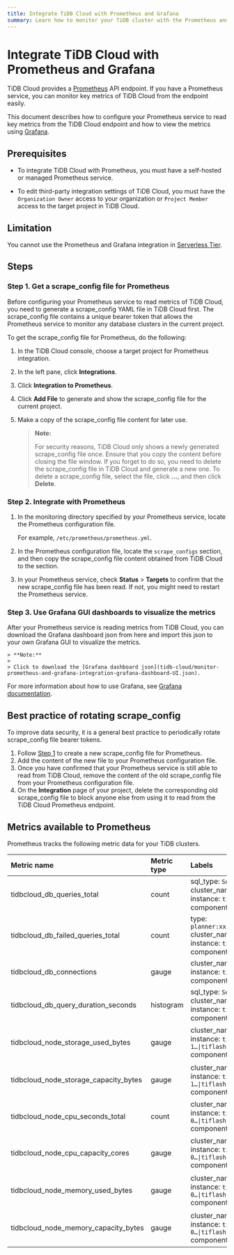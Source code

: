 ```yaml
---
title: Integrate TiDB Cloud with Prometheus and Grafana
summary: Learn how to monitor your TiDB cluster with the Prometheus and Grafana integration.
---
```


# Integrate TiDB Cloud with Prometheus and Grafana

TiDB Cloud provides a [Prometheus](https://prometheus.io/) API endpoint. If you have a Prometheus service, you can monitor key metrics of TiDB Cloud from the endpoint easily.

This document describes how to configure your Prometheus service to read key metrics from the TiDB Cloud endpoint and how to view the metrics using [Grafana](https://grafana.com/).

## Prerequisites

- To integrate TiDB Cloud with Prometheus, you must have a self-hosted or managed Prometheus service.

- To edit third-party integration settings of TiDB Cloud, you must have the `Organization Owner` access to your organization or `Project Member` access to the target project in TiDB Cloud.

## Limitation

You cannot use the Prometheus and Grafana integration in [Serverless Tier](/tidb-cloud/select-cluster-tier.md#serverless-tier-beta).

## Steps

### Step 1. Get a scrape_config file for Prometheus

Before configuring your Prometheus service to read metrics of TiDB Cloud, you need to generate a scrape_config YAML file in TiDB Cloud first. The scrape_config file contains a unique bearer token that allows the Prometheus service to monitor any database clusters in the current project.

To get the scrape_config file for Prometheus, do the following:

1. In the TiDB Cloud console, choose a target project for Prometheus integration.
2. In the left pane, click **Integrations**.
3. Click **Integration to Prometheus**.
4. Click **Add File** to generate and show the scrape_config file for the current project.

5. Make a copy of the scrape_config file content for later use.

    > **Note:**
    >
    > For security reasons, TiDB Cloud only shows a newly generated scrape_config file once. Ensure that you copy the content before closing the file window. If you forget to do so, you need to delete the scrape_config file in TiDB Cloud and generate a new one. To delete a scrape_config file, select the file, click **...**, and then click **Delete**.

### Step 2. Integrate with Prometheus

1. In the monitoring directory specified by your Prometheus service, locate the Prometheus configuration file.

    For example, `/etc/prometheus/prometheus.yml`.

2. In the Prometheus configuration file, locate the `scrape_configs` section, and then copy the scrape_config file content obtained from TiDB Cloud to the section.

3. In your Prometheus service, check **Status** > **Targets** to confirm that the new scrape_config file has been read. If not, you might need to restart the Prometheus service.

### Step 3. Use Grafana GUI dashboards to visualize the metrics

After your Prometheus service is reading metrics from TiDB Cloud, you can download the Grafana dashboard json from here and import this json to your own Grafana GUI to visualize the metrics.

    > **Note:**
    >
    > Click to download the [Grafana dashboard json](tidb-cloud/monitor-prometheus-and-grafana-integration-grafana-dashboard-UI.json).


For more information about how to use Grafana, see [Grafana documentation](https://grafana.com/docs/grafana/latest/getting-started/getting-started-prometheus/).

## Best practice of rotating scrape_config

To improve data security, it is a general best practice to periodically rotate scrape_config file bearer tokens.

1. Follow [Step 1](#step-1-get-a-scrape_config-file-for-prometheus) to create a new scrape_config file for Prometheus.
2. Add the content of the new file to your Prometheus configuration file.
3. Once you have confirmed that your Prometheus service is still able to read from TiDB Cloud, remove the content of the old scrape_config file from your Prometheus configuration file.
4. On the **Integration** page of your project, delete the corresponding old scrape_config file to block anyone else from using it to read from the TiDB Cloud Prometheus endpoint.

## Metrics available to Prometheus

Prometheus tracks the following metric data for your TiDB clusters.

| Metric name |  Metric type  | Labels | Description |
|:--- |:--- |:--- |:--- |
| tidbcloud_db_queries_total| count | sql_type: `Select\|Insert\|...`<br/>cluster_name: `<cluster name>`<br/>instance: `tidb-0\|tidb-1…`<br/>component: `tidb` | The total number of statements executed |
| tidbcloud_db_failed_queries_total | count | type: `planner:xxx\|executor:2345\|...`<br/>cluster_name: `<cluster name>`<br/>instance: `tidb-0\|tidb-1…`<br/>component: `tidb` | The total number of execution errors |
| tidbcloud_db_connections | gauge | cluster_name: `<cluster name>`<br/>instance: `tidb-0\|tidb-1…`<br/>component: `tidb` | Current number of connections in your TiDB server |
| tidbcloud_db_query_duration_seconds | histogram | sql_type: `Select\|Insert\|...`<br/>cluster_name: `<cluster name>`<br/>instance: `tidb-0\|tidb-1…`<br/>component: `tidb` | The duration histogram of statements |
| tidbcloud_node_storage_used_bytes | gauge | cluster_name: `<cluster name>`<br/>instance: `tikv-0\|tikv-1…\|tiflash-0\|tiflash-1…`<br/>component: `tikv\|tiflash` | The disk usage bytes of TiKV/TiFlash nodes |
| tidbcloud_node_storage_capacity_bytes | gauge | cluster_name: `<cluster name>`<br/>instance: `tikv-0\|tikv-1…\|tiflash-0\|tiflash-1…`<br/>component: `tikv\|tiflash` | The disk capacity bytes of TiKV/TiFlash nodes |
| tidbcloud_node_cpu_seconds_total | count | cluster_name: `<cluster name>`<br/>instance: `tidb-0\|tidb-1…\|tikv-0…\|tiflash-0…`<br/>component: `tidb\|tikv\|tiflash` | The CPU usage of TiDB/TiKV/TiFlash nodes |
| tidbcloud_node_cpu_capacity_cores | gauge | cluster_name: `<cluster name>`<br/>instance: `tidb-0\|tidb-1…\|tikv-0…\|tiflash-0…`<br/>component: `tidb\|tikv\|tiflash` | The CPU limit cores of TiDB/TiKV/TiFlash nodes |
| tidbcloud_node_memory_used_bytes | gauge | cluster_name: `<cluster name>`<br/>instance: `tidb-0\|tidb-1…\|tikv-0…\|tiflash-0…`<br/>component: `tidb\|tikv\|tiflash` | The used memory bytes of TiDB/TiKV/TiFlash nodes |
| tidbcloud_node_memory_capacity_bytes | gauge | cluster_name: `<cluster name>`<br/>instance: `tidb-0\|tidb-1…\|tikv-0…\|tiflash-0…`<br/>component: `tidb\|tikv\|tiflash` | The memory capacity bytes of TiDB/TiKV/TiFlash nodes |
